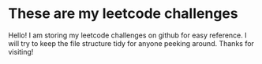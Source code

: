 # These are my leetcode challenges

Hello! I am storing my leetcode challenges on github for easy reference. I will try to keep the file structure tidy for anyone peeking around. Thanks for visiting!

